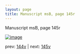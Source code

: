 ```yaml
---
layout: page
title: Manuscript msB, page 145r
---
```


Manuscript msB, page 145r

[![image](http://www.homermultitext.org/iipsrv?OBJ=IIP,1.0&FIF=/project/homer/pyramidal/deepzoom/hmt/vbbifolio/v1/vb_144v_145r.tif&WID=100&CVT=JPEG)](http://www.homermultitext.org/ict2/?urn=urn:cite2:hmt:vbbifolio.v1:vb_144v_145r)

prev:  [144v](../144v) | next:  [145v](../145v)

